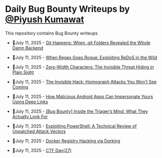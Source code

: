 # Daily Bug Bounty Writeups by [@Piyush Kumawat](https://twitter.com/piyush_supiy) 
This repository contains Bug Bounty writeups

<!-- BLOG-POST-LIST:START -->
 - 💯July 11, 2025 - [Git Happens: When .git Folders Revealed the Whole Damn Backend](https://infosecwriteups.com/git-happens-when-git-folders-revealed-the-whole-damn-backend-b181b77c4c76?source=rss------bug_bounty-5) 

 - 💯July 11, 2025 - [When Regex Goes Rogue: Exploiting ReDoS in the Wild](https://medium.com/@narendarlb123/when-regex-goes-rogue-exploiting-redos-in-the-wild-e81cc9814d26?source=rss------bug_bounty-5) 

 - 💯July 11, 2025 - [Zero-Width Characters: The Invisible Threat Hiding in Plain Sight](https://medium.com/@narendarlb123/zero-width-characters-the-invisible-threat-hiding-in-plain-sight-92f384e31716?source=rss------bug_bounty-5) 

 - 💯July 11, 2025 - [The Invisible Hack: Homograph Attacks You Won’t See Coming](https://medium.com/@narendarlb123/the-invisible-hack-homograph-attacks-you-wont-see-coming-254ffc2d9931?source=rss------bug_bounty-5) 

 - 💯July 11, 2025 - [How Malicious Android Apps Can Impersonate Yours Using Deep Links](https://medium.com/@frankheat/how-malicious-android-apps-can-impersonate-yours-using-deep-links-8eac7f245aaf?source=rss------bug_bounty-5) 

 - 💯July 11, 2025 - [[Bug Bounty] Inside the Triager’s Mind: What They Actually Look For](https://cybersecuritywriteups.com/bug-bounty-inside-the-triagers-mind-what-they-actually-look-for-534c520ab4d7?source=rss------bug_bounty-5) 

 - 💯July 11, 2025 - [Exploiting PowerShell: A Technical Review of Unpatched Attack Vectors](https://medium.com/@TheAegisSecurity/exploiting-powershell-a-technical-review-of-unpatched-attack-vectors-b4c4606db260?source=rss------bug_bounty-5) 

 - 💯July 11, 2025 - [Docker Registry Hacking via Dorking](https://medium.com/meetcyber/docker-registry-hacking-via-dorking-d27093c236e8?source=rss------bug_bounty-5) 

 - 💯July 11, 2025 - [CTF Day&lpar;27&rpar;](https://medium.com/@ahmednarmer1/ctf-day-27-1e6bb61eb835?source=rss------bug_bounty-5) 
<!-- BLOG-POST-LIST:END -->
